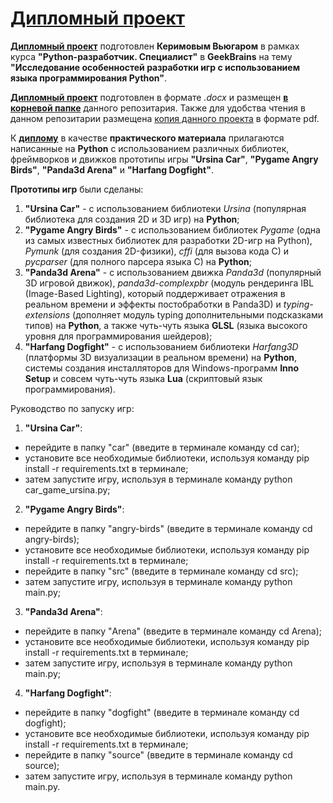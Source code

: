 # **[Дипломный проект](Graduation_project_python_Vyugar.docx)**

**[Дипломный проект](Graduation_project_python_Vyugar.docx)** подготовлен **Керимовым Вьюгаром** в рамках курса **"Python-разработчик. Специалист"** в **GeekBrains** на тему **"Исследование особенностей разработки игр с использованием языка программирования Python"**.

**[Дипломный проект](Graduation_project_python_Vyugar.docx)** подготовлен в формате *.docx* и размещен **[в корневой папке](Graduation_project_python_Vyugar.docx)**  данного репозитария. Также для удобства чтения в данном репозитарии размещена [копия данного проекта](Graduation_project_python_Vyugar.pdf) в формате pdf.

К **[диплому](Graduation_project_python_Vyugar.docx)** в качестве **практического материала** прилагаются написанные на **Python** с использованием различных библиотек, фреймворков и движков прототипы игры **"Ursina Car"**, **"Pygame Angry Birds"**, **"Panda3d Arena"** и **"Harfang Dogfight"**.

**Прототипы игр** были сделаны:
1) **"Ursina Car"**  - с использованием библиотеки *Ursina* (популярная библиотека для создания 2D и 3D игр) на **Python**;
2) **"Pygame Angry Birds"**  - с использованием библиотек *Pygame* (одна из самых известных библиотек для разработки 2D-игр на Python), *Pymunk* (для создания 2D-физики), *cffi* (для вызова кода C) и *pycparser* (для полного парсера языка C) на **Python**;
3) **"Panda3d Arena"**  - с использованием движка *Panda3d* (популярный 3D игровой движок), *panda3d-complexpbr* (модуль рендеринга IBL (Image-Based Lighting), который поддерживает отражения в реальном времени и эффекты постобработки в Panda3D) и *typing-extensions* (дополняет модуль typing дополнительными подсказками типов) на **Python**, а также чуть-чуть языка **GLSL** (языка высокого уровня для программирования шейдеров);
4) **"Harfang Dogfight"** - с использованием библиотеки *Harfang3D* (платформы 3D визуализации в реальном времени) на **Python**, системы создания инсталляторов для Windows-программ **Inno Setup** и совсем чуть-чуть языка **Lua** (скриптовый язык программирования).

Руководство по запуску игр:
1) **"Ursina Car"**:
- перейдите в папку "car" (введите в терминале команду cd car);
- установите все необходимые библиотеки, используя команду pip install -r requirements.txt в терминале;
- затем запустите игру, используя в терминале команду python car_game_ursina.py;
2) **"Pygame Angry Birds"**:
- перейдите в папку "angry-birds" (введите в терминале команду cd angry-birds);
- установите все необходимые библиотеки, используя команду pip install -r requirements.txt в терминале;
- перейдите в папку "src" (введите в терминале команду cd src);
- затем запустите игру, используя в терминале команду python main.py;
3) **"Panda3d Arena"**:
- перейдите в папку "Arena" (введите в терминале команду cd Arena);
- установите все необходимые библиотеки, используя команду pip install -r requirements.txt в терминале;
- затем запустите игру, используя в терминале команду python main.py;
4) **"Harfang Dogfight"**:
- перейдите в папку "dogfight" (введите в терминале команду cd dogfight);
- установите все необходимые библиотеки, используя команду pip install -r requirements.txt в терминале;
- перейдите в папку "source" (введите в терминале команду cd source);
- затем запустите игру, используя в терминале команду python main.py.